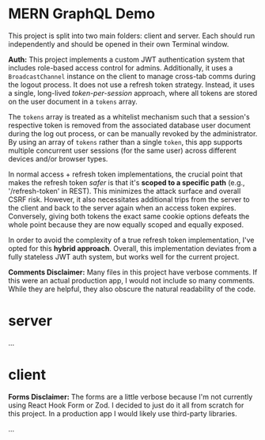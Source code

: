 # MERN GraphQL Demo

This project is split into two main folders: client and server. Each should run independently and should be opened in their own Terminal window.

**Auth:** This project implements a custom JWT authentication system that includes role-based access control for admins. Additionally, it uses a `BroadcastChannel` instance on the client to manage cross-tab comms during the logout process. It does not use a refresh token strategy. Instead, it uses a single, long-lived _token-per-session_ approach, where all tokens are stored on the user document in a `tokens` array.

The `tokens` array is treated as a whitelist mechanism such that a session's respective token is removed from the associated database user document during the log out process, or can be manually revoked by the administrator. By using an array of `tokens` rather than a single `token`, this app supports multiple concurrent user sessions (for the same user) across different devices and/or browser types.

In normal access + refresh token implementations, the crucial point that makes the refresh token _safer_ is that it's **scoped to a specific path** (e.g., '/refresh-token' in REST). This minimizes the attack surface and overall CSRF risk. However, it also necessitates additional trips from the server to the client and back to the server again when an access token expires. Conversely, giving both tokens the exact same cookie options defeats the whole point because they are now equally scoped and equally exposed.

In order to avoid the complexity of a true refresh token implementation, I've opted for this **hybrid approach**. Overall, this implementation deviates from a fully stateless JWT auth system, but works well for the current project.

**Comments Disclaimer:** Many files in this project have verbose comments. If this were an actual production app, I would not include so many comments. While they are helpful, they also obscure the natural readability of the code.

# server

...

# client

**Forms Disclaimer:** The forms are a little verbose because I'm not currently using React Hook Form or Zod. I decided to just do it all from scratch for this project. In a production app I would likely use third-party libraries.

...
